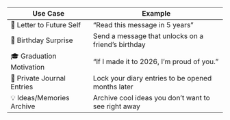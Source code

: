 | Use Case                   | Example                                             |
| -------------------------- | --------------------------------------------------- |
| 💌 Letter to Future Self   | “Read this message in 5 years”                      |
| 🎉 Birthday Surprise       | Send a message that unlocks on a friend’s birthday  |
| 🎓 Graduation Motivation   | “If I made it to 2026, I’m proud of you.”           |
| 🔐 Private Journal Entries | Lock your diary entries to be opened months later   |
| 💡 Ideas/Memories Archive  | Archive cool ideas you don’t want to see right away |
